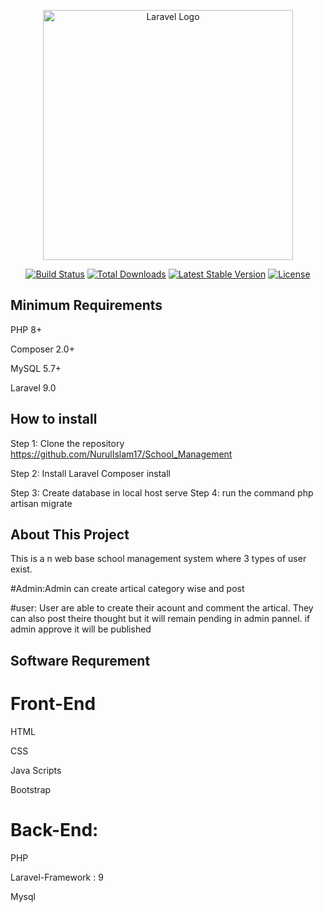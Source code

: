 <p align="center"><a href="https://laravel.com" target="_blank"><img src="https://raw.githubusercontent.com/laravel/art/master/logo-lockup/5%20SVG/2%20CMYK/1%20Full%20Color/laravel-logolockup-cmyk-red.svg" width="400" alt="Laravel Logo"></a></p>

<p align="center">
<a href="https://travis-ci.org/laravel/framework"><img src="https://travis-ci.org/laravel/framework.svg" alt="Build Status"></a>
<a href="https://packagist.org/packages/laravel/framework"><img src="https://img.shields.io/packagist/dt/laravel/framework" alt="Total Downloads"></a>
<a href="https://packagist.org/packages/laravel/framework"><img src="https://img.shields.io/packagist/v/laravel/framework" alt="Latest Stable Version"></a>
<a href="https://packagist.org/packages/laravel/framework"><img src="https://img.shields.io/packagist/l/laravel/framework" alt="License"></a>
</p>

## Minimum Requirements
PHP 8+

Composer 2.0+

MySQL 5.7+

Laravel 9.0


## How to install

Step 1: Clone the repository https://github.com/NurulIslam17/School_Management

Step 2: Install Laravel Composer install

Step 3: Create database in local host serve
Step 4: run the command php artisan migrate

## About This Project

This is a n web base school management system where 3 types of user exist. 

#Admin:Admin can create artical category wise and post
 
#user: User are able to create their acount and comment the artical. They can also post theire thought but it will remain pending in admin pannel. if admin approve it will be published


## Software Requrement

# Front-End

HTML

CSS

Java Scripts

Bootstrap

# Back-End:

PHP

Laravel-Framework : 9

Mysql



